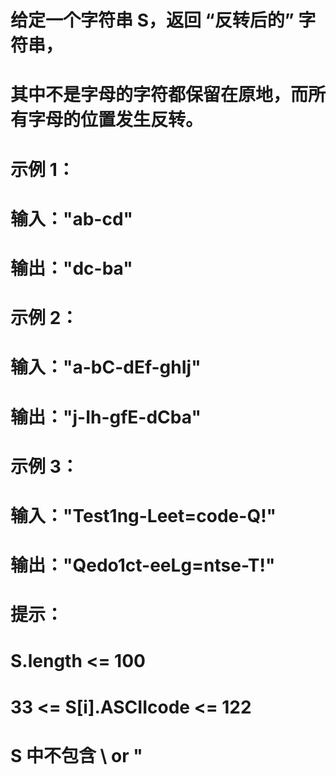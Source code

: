 # 给定一个字符串 S，返回 “反转后的” 字符串，
# 其中不是字母的字符都保留在原地，而所有字母的位置发生反转。
# 示例 1：
# 输入："ab-cd"
# 输出："dc-ba"
# 示例 2：
# 输入："a-bC-dEf-ghIj"
# 输出："j-Ih-gfE-dCba"
# 示例 3：
# 输入："Test1ng-Leet=code-Q!"
# 输出："Qedo1ct-eeLg=ntse-T!"
# 提示：
# S.length <= 100
# 33 <= S[i].ASCIIcode <= 122 
# S 中不包含 \ or "